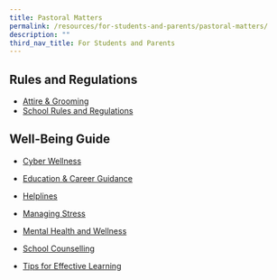 ```yaml
---
title: Pastoral Matters
permalink: /resources/for-students-and-parents/pastoral-matters/
description: ""
third_nav_title: For Students and Parents
---
```

Rules and Regulations
----------------
*   [Attire & Grooming](/resources/students/school-resources/attire-n-grooming)
*   [School Rules and Regulations](/resources/students/school-resources/school-rules)

Well-Being Guide
----------------

*   [Cyber Wellness](https://drive.google.com/file/d/11uxMXxLACqCiZ1BCL5gUBjq-laxrYbR6/view)
*   [Education & Career Guidance](/files/Counselling/Xinmin%202021%20CAA120421.pdf)
*  [Helplines](/resources/students/well-being-guide/mental-health/helplines/)  
*   [Managing Stress](/files/Counselling/101%20ways%20to%20Cope%20with%20Stress-R3.pdf)
*  [Mental Health and Wellness](/resources/students/well-being-guide/mental-health/101-ways-to-cope-with-stress/)

*   [School Counselling](/resources/students/well-being-guide/school-counselling/)
*  [Tips for Effective Learning](/resources/students/well-being-guide/tips-for-effective-learning/)